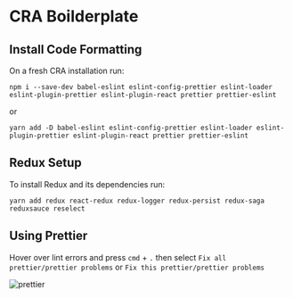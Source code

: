 # CRA Boilderplate

## Install Code Formatting

On a fresh CRA installation run:

```
npm i --save-dev babel-eslint eslint-config-prettier eslint-loader eslint-plugin-prettier eslint-plugin-react prettier prettier-eslint
```

or

```
yarn add -D babel-eslint eslint-config-prettier eslint-loader eslint-plugin-prettier eslint-plugin-react prettier prettier-eslint
```

## Redux Setup

To install Redux and its dependencies run:

```
yarn add redux react-redux redux-logger redux-persist redux-saga reduxsauce reselect
```

## Using Prettier

Hover over lint errors and press `cmd` + `.` then select `Fix all prettier/prettier problems` or `Fix this prettier/prettier problems`

![prettier](https://github.com/redefinered/cra-boilerplate/blob/master/prettier.gif?raw=true "Prettier")
